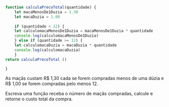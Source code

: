 ~~~javascript
function calculaPrecoTotal(quantidade) {
    let macaMenosDe1Duzia = 1.30
    let macaDuzia = 1.00
    
    if (quantidade < 12) {
    let calculomacaMenosDe1Duzia = macaMenosDe1Duzia * quantidade
    console.log(calculomacaMenosDe1Duzia)
    } else if (quantidade >= 12) {
    let calculomacaDuzia = macaDuzia * quantidade
    console.log(calculomacaDuzia)
    }
return calculaPrecoTotal ()

}
~~~
As maçãs custam R$ 1,30 cada se forem compradas menos de uma dúzia e R$ 1,00 se forem compradas pelo menos 12.

Escreva uma função receba o número de maçãs compradas, calcule e retorne o custo total da compra.

